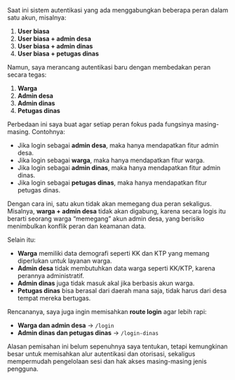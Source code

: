 

Saat ini sistem autentikasi yang ada menggabungkan beberapa peran dalam satu akun, misalnya:

1. **User biasa**
2. **User biasa + admin desa**
3. **User biasa + admin dinas**
4. **User biasa + petugas dinas**

Namun, saya merancang autentikasi baru dengan membedakan peran secara tegas:

1. **Warga**
2. **Admin desa**
3. **Admin dinas**
4. **Petugas dinas**

Perbedaan ini saya buat agar setiap peran fokus pada fungsinya masing-masing. Contohnya:

* Jika login sebagai **admin desa**, maka hanya mendapatkan fitur admin desa.
* Jika login sebagai **warga**, maka hanya mendapatkan fitur warga.
* Jika login sebagai **admin dinas**, maka hanya mendapatkan fitur admin dinas.
* Jika login sebagai **petugas dinas**, maka hanya mendapatkan fitur petugas dinas.

Dengan cara ini, satu akun tidak akan memegang dua peran sekaligus. Misalnya, **warga + admin desa** tidak akan digabung, karena secara logis itu berarti seorang warga “memegang” akun admin desa, yang berisiko menimbulkan konflik peran dan keamanan data.

Selain itu:

* **Warga** memiliki data demografi seperti KK dan KTP yang memang diperlukan untuk layanan warga.
* **Admin desa** tidak membutuhkan data warga seperti KK/KTP, karena perannya administratif.
* **Admin dinas** juga tidak masuk akal jika berbasis akun warga.
* **Petugas dinas** bisa berasal dari daerah mana saja, tidak harus dari desa tempat mereka bertugas.

Rencananya, saya juga ingin memisahkan **route login** agar lebih rapi:

* **Warga dan admin desa** → `/login`
* **Admin dinas dan petugas dinas** → `/login-dinas`

Alasan pemisahan ini belum sepenuhnya saya tentukan, tetapi kemungkinan besar untuk memisahkan alur autentikasi dan otorisasi, sekaligus mempermudah pengelolaan sesi dan hak akses masing-masing jenis pengguna.


